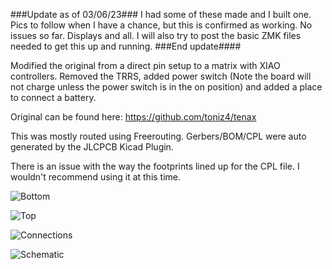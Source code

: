 ###Update as of 03/06/23###
I had some of these made and I built one. Pics to follow when I have a chance, but this is confirmed as working. No issues so far. Displays and all. I will also try to post the basic ZMK files needed to get this up and running.
###End update####

Modified the original from a direct pin setup to a matrix with XIAO controllers. Removed the TRRS, added power switch (Note the board will not charge unless the power switch is in the on position) and added a place to connect a battery. 

Original can be found here: https://github.com/toniz4/tenax

This was mostly routed using Freerouting. Gerbers/BOM/CPL were auto generated by the JLCPCB Kicad Plugin.

There is an issue with the way the footprints lined up for the CPL file. I wouldn't recommend using it at this time.

![Bottom](https://github.com/JonMuller/gerbers/blob/main/tenax-XIAO/tenax-XIAO%20Bottom.jpg)

![Top](https://github.com/JonMuller/gerbers/blob/main/tenax-XIAO/tenax-XIAO%20Top.jpg)

![Connections](https://github.com/JonMuller/gerbers/blob/main/tenax-XIAO/XIAO_Connections.jpg)

![Schematic](https://github.com/JonMuller/gerbers/blob/main/tenax-XIAO/Schematic.jpg)


